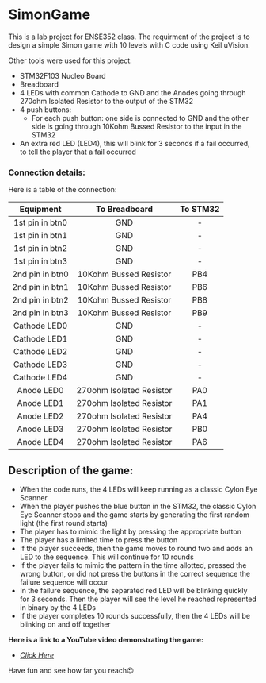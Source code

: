 # SimonGame
This is a lab project for ENSE352 class. The requirment of the project is to design a simple Simon game with 10 levels with C code using Keil uVision.

Other tools were used for this project:
- STM32F103 Nucleo Board
- Breadboard
- 4 LEDs with common Cathode to GND and the Anodes going through 270ohm Isolated Resistor to the output of the STM32
- 4 push buttons: 
    - For each push button: one side is connected to GND and the other side is going through 10Kohm Bussed Resistor to the input in the STM32
- An extra red LED (LED4), this will blink for 3 seconds if a fail occurred, to tell the player that a fail occurred

### Connection details:
Here is a table of the connection:

|      Equipment      |   To Breadboard   |   To STM32   |
|:-------------------:|:-----------------:|:------------:|
| 1st pin in btn0     |        GND        |      -       |
| 1st pin in btn1     |        GND        |      -       |
| 1st pin in btn2     |        GND        |      -       |
| 1st pin in btn3     |        GND        |      -       |
| 2nd pin in btn0     | 10Kohm Bussed Resistor |    PB4     |
| 2nd pin in btn1     | 10Kohm Bussed Resistor |    PB6     |
| 2nd pin in btn2     | 10Kohm Bussed Resistor |    PB8     |
| 2nd pin in btn3     | 10Kohm Bussed Resistor |    PB9     |
| Cathode LED0        |        GND        |      -       |
| Cathode LED1        |        GND        |      -       |
| Cathode LED2        |        GND        |      -       |
| Cathode LED3        |        GND        |      -       |
| Cathode LED4        |        GND        |      -       |
| Anode LED0          | 270ohm Isolated Resistor |   PA0    |
| Anode LED1          | 270ohm Isolated Resistor |   PA1    |
| Anode LED2          | 270ohm Isolated Resistor |   PA4    |
| Anode LED3          | 270ohm Isolated Resistor |   PB0    |
| Anode LED4          | 270ohm Isolated Resistor |   PA6    |





Description of the game:
-
- When the code runs, the 4 LEDs will keep running as a classic Cylon Eye Scanner
- When the player pushes the blue button in the STM32, the classic Cylon Eye Scanner stops and the game starts by generating the first random light (the first round starts)
- The player has to mimic the light by pressing the appropriate button
- The player has a limited time to press the button
- If the player succeeds, then the game moves to round two and adds an LED to the sequence. This will continue for 10 rounds
- If the player fails to mimic the pattern in the time allotted, pressed the wrong button, or did not press the buttons in the correct sequence the failure sequence will occur
- In the failure sequence, the separated red LED will be blinking quickly for 3 seconds. Then the player will see the level he reached represented in binary by the 4 LEDs 
- If the player completes 10 rounds successfully, then the 4 LEDs will be blinking on and off together

**Here is a link to a YouTube video demonstrating the game:**
- _[Click Here](https://www.youtube.com/watch?v=UqE-Zc_CKJw "Watch a demonstration of the Simon game")_



Have fun and see how far you reach😍

